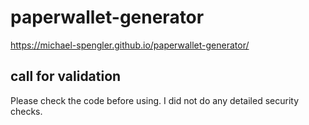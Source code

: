 # paperwallet-generator

https://michael-spengler.github.io/paperwallet-generator/

## call for validation
Please check the code before using. I did not do any detailed security checks.

